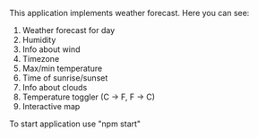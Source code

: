 This application implements weather forecast.
Here you can see:

1. Weather forecast for day
2. Humidity
3. Info about wind
4. Timezone
5. Max/min temperature
6. Time of sunrise/sunset
7. Info about clouds
8. Temperature toggler (C -> F, F -> C)
9. Interactive map

To start application use "npm start"
